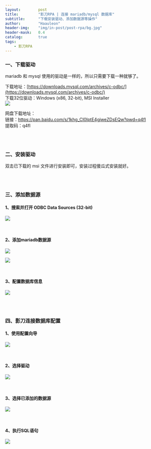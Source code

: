 ```yaml
---
layout:        post
title:         "影刀RPA | 连接 mariadb/mysql 数据库"
subtitle:      "下载安装驱动、添加数据源等操作"
author:        "Haauleon"
header-img:    "img/in-post/post-rpa/bg.jpg"
header-mask:   0.4
catalog:       true
tags:
    - 影刀RPA
---
```



### 一、下载驱动
mariadb 和 mysql 使用的驱动是一样的，所以只需要下载一种就够了。       

下载地址：[https://downloads.mysql.com/archives/c-odbc/](https://downloads.mysql.com/archives/c-odbc/)          
下载32位驱动：Windows (x86, 32-bit), MSI Installer       
![](\img\in-post\post-rpa\2023-07-31-yingdao-mariadb-1.png)       

网盘下载地址：           
链接：https://pan.baidu.com/s/1khg_CI0IptE4gjweZDsEQw?pwd=q4fl                  
提取码：q4fl          

<br>
<br>

### 二、安装驱动
双击已下载的 msi 文件进行安装即可，安装过程傻瓜式安装就好。      

<br>
<br>

### 三、添加数据源
#### 1、搜索并打开 ODBC Data Sources (32-bit) 
![](\img\in-post\post-rpa\2023-07-31-yingdao-mariadb-2.png)      

<br>

#### 2、添加mariadb数据源
![](\img\in-post\post-rpa\2023-07-31-yingdao-mariadb-3.png)      

![](\img\in-post\post-rpa\2023-07-31-yingdao-mariadb-4.png)      

<br>

#### 3、配置数据库信息
![](\img\in-post\post-rpa\2023-07-31-yingdao-mariadb-5.png)      

<br>
<br>

### 四、影刀连接数据库配置
#### 1、使用配置向导
![](\img\in-post\post-rpa\2023-07-31-yingdao-mariadb-6.png)          

<br>

#### 2、选择驱动
![](\img\in-post\post-rpa\2023-07-31-yingdao-mariadb-7.png)          

<br>

#### 3、选择已添加的数据源
![](\img\in-post\post-rpa\2023-07-31-yingdao-mariadb-8.png)          

<br>

#### 4、执行SQL语句
![](\img\in-post\post-rpa\2023-07-31-yingdao-mariadb-9.png)          